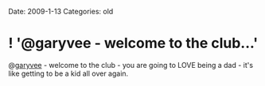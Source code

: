 Date: 2009-1-13
Categories: old

# ! '@garyvee - welcome to the club...'

@<a href="http://twitter.com/garyvee">garyvee</a> - welcome to the club - you are going to LOVE being a dad - it's like getting to be a kid all over again.

